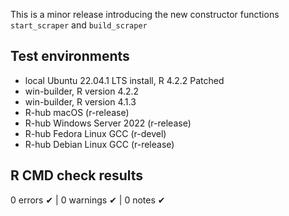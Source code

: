 This is a minor release introducing the new constructor functions `start_scraper` and `build_scraper`

## Test environments
* local Ubuntu 22.04.1 LTS install, R 4.2.2 Patched
* win-builder, R version 4.2.2
* win-builder, R version 4.1.3
* R-hub macOS (r-release)
* R-hub Windows Server 2022 (r-release)
* R-hub Fedora Linux GCC (r-devel)
* R-hub Debian Linux GCC (r-release)

## R CMD check results

0 errors ✔ | 0 warnings ✔ | 0 notes ✔
    
    



